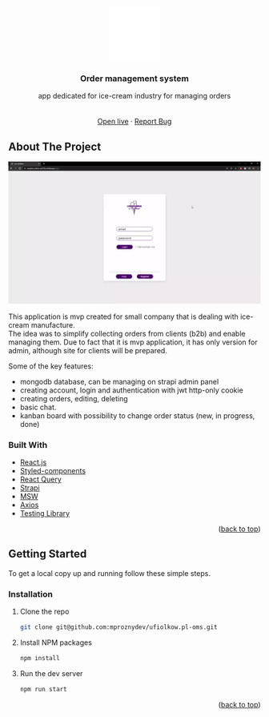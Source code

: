 <div id="top"></div>

<br />
<div align="center">
  <a href="https://naughty-yalow-aa259a.netlify.app">
    <img src="https://raw.githubusercontent.com/mproznydev/ufiolkow.pl-oms/f74ffc13d33c5f28dbdb3e6bd401e8602ada0a30/src/assets/images/orders-icon.svg" alt="Logo">
  </a>

  <h3 align="center">Order management system</h3>

  <p align="center">
   app dedicated for ice-cream industry for managing orders
    <br />
    <br />
    <br />
    <a href="https://naughty-yalow-aa259a.netlify.app">Open live</a>
    ·
    <a href="https://github.com/mproznydev/ufiolkow.pl-oms/issues">Report Bug</a>
  </p>
</div>

## About The Project

![](https://github.com/mproznydev/ufiolkow.pl-oms/blob/master/src/assets/demo/demo.webp)

This application is mvp created for small company that is dealing with ice-cream manufacture.
<br/>
The idea was to simplify collecting orders from clients (b2b) and enable managing them.
Due to fact that it is mvp application, it has only version for admin, although site for clients will be prepared. 

Some of the key features:

- mongodb database, can be managing on strapi admin panel 
- creating account, login and authentication with jwt http-only cookie 
- creating orders, editing, deleting
- basic chat.
- kanban board with possibility to change order status (new, in progress, done)

### Built With

- [React.js](https://reactjs.org/)
- [Styled-components](https://styled-components.com/)
- [React Query](https://react-query.tanstack.com/)
- [Strapi](https://strapi.io/)
- [MSW](https://mswjs.io/)
- [Axios](https://axios-http.com/docs/intro)
- [Testing Library](https://testing-library.com/)


<p align="right">(<a href="#top">back to top</a>)</p>

## Getting Started

To get a local copy up and running follow these simple steps.

### Installation

1. Clone the repo
   ```sh
   git clone git@github.com:mproznydev/ufiolkow.pl-oms.git
   ```
2. Install NPM packages
   ```sh
   npm install
   ```
3. Run the dev server
   ```sh
   npm run start
   ```

<p align="right">(<a href="#top">back to top</a>)</p

